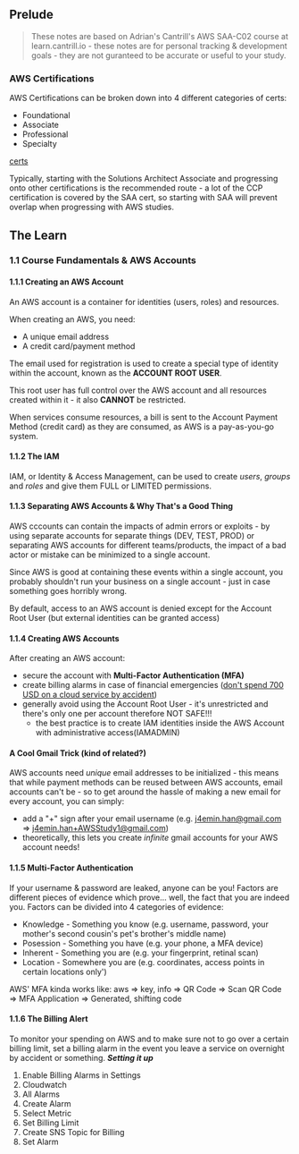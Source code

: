 ## Prelude
>These notes are based on Adrian's Cantrill's AWS SAA-C02 course at learn.cantrill.io - these notes are for personal tracking & development goals - they are not guranteed to be accurate or useful to your study.
### AWS Certifications
AWS Certifications can be broken down into 4 different categories of certs:
- Foundational
- Associate
- Professional
- Specialty

[certs]()

Typically, starting with the Solutions Architect Associate and progressing onto other certifications is the recommended route - a lot of the CCP certification is covered by the SAA cert, so starting with SAA will prevent overlap when progressing with AWS studies.

## The Learn
### 1.1 Course Fundamentals & AWS Accounts
#### 1.1.1 Creating an AWS Account
An AWS account is a container for identities (users, roles) and resources.

When creating an AWS, you need:
- A unique email address
- A credit card/payment method

The email used for registration is used to create a special type of identity within the account, known as the **ACCOUNT ROOT USER**.

This root user has full control over the AWS account and all resources created within it - it also **CANNOT** be restricted. 

When services consume resources, a bill is sent to the Account Payment Method (credit card) as they are consumed, as AWS is a pay-as-you-go system.

#### 1.1.2 The IAM
IAM, or Identity & Access Management, can be used to create *users*, *groups* and *roles* and give them FULL or LIMITED permissions. 

#### 1.1.3 Separating AWS Accounts & Why That's a Good Thing
AWS cccounts can contain the impacts of admin errors or exploits - by using separate accounts for separate things (DEV, TEST, PROD) or separating AWS accounts for different teams/products, the impact of a bad actor or mistake can be minimized to a single account. 

Since AWS is good at containing these events within a single account, you probably shouldn't run your business on a single account - just in case something goes horribly wrong. 

By default, access to an AWS account is denied except for the Account Root User (but external identities can be granted access)

#### 1.1.4 Creating AWS Accounts
After creating an AWS account: 
- secure the account with **Multi-Factor Authentication (MFA)**
- create billing alarms in case of financial emergencies ([don't spend 700 USD on a cloud service by accident](https://nwong.xyz/))
- generally avoid using the Account Root User - it's unrestricted and there's only one per account therefore NOT SAFE!!!
    - the best practice is to create IAM identities inside the AWS Account with administrative access(IAMADMIN)

#### A Cool Gmail Trick (kind of related?)
AWS accounts need *unique* email addresses to be initialized - this means that while payment methods can be reused between AWS accounts, email accounts can't be - so to get around the hassle of making a new email for every account, you can simply:
- add a "+" sign after your email username (e.g. j4emin.han@gmail.com => j4emin.han+AWSStudy1@gmail.com)
- theoretically, this lets you create *infinite* gmail accounts for your AWS account needs!

#### 1.1.5 Multi-Factor Authentication
If your username & password are leaked, anyone can be you!
Factors are different pieces of evidence which prove... well, the fact that you are indeed you. Factors can be divided into 4 categories of evidence:
- Knowledge - Something you know (e.g. username, password, your mother's second cousin's pet's brother's middle name)
- Posession - Something you have (e.g. your phone, a MFA device)
- Inherent - Something you are (e.g. your fingerprint, retinal scan)
- Location - Somewhere you are (e.g. coordinates, access points in certain locations only')

AWS' MFA kinda works like:
aws => key, info => QR Code => Scan QR Code => MFA Application => Generated, shifting code

#### 1.1.6 The Billing Alert
To monitor your spending on AWS and to make sure not to go over a certain billing limit, set a billing alarm in the event you leave a service on overnight by accident or something. 
***Setting it up***
1. Enable Billing Alarms in Settings
2. Cloudwatch
3. All Alarms
4. Create Alarm
5. Select Metric
6. Set Billing Limit
7. Create SNS Topic for Billing
8. Set Alarm
